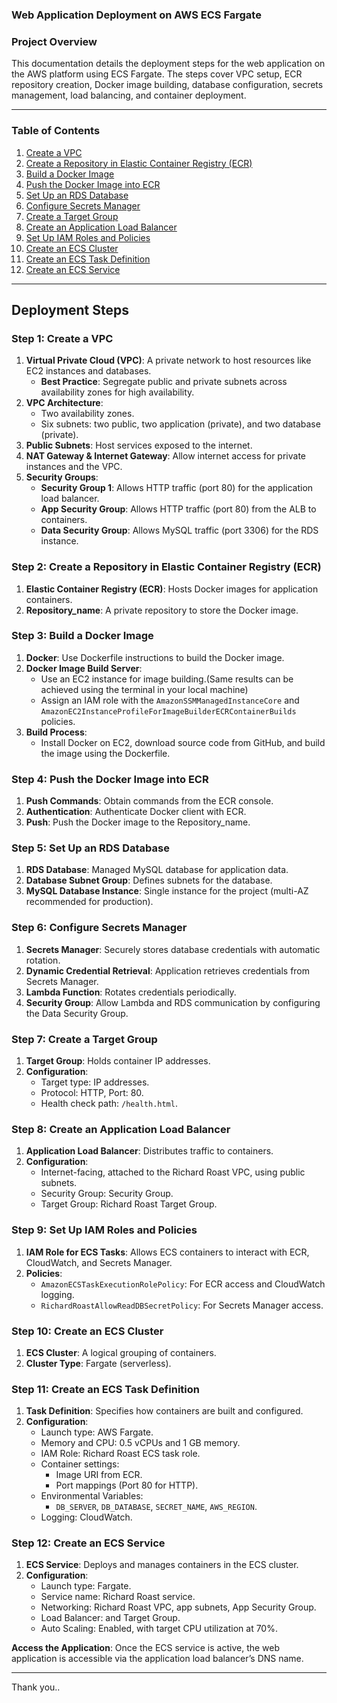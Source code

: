 ### Web Application Deployment on AWS ECS Fargate

### Project Overview

This documentation details the deployment steps for the web application on the AWS platform using ECS Fargate. The steps cover VPC setup, ECR repository creation, Docker image building, database configuration, secrets management, load balancing, and container deployment.

---

### Table of Contents

1. [Create a VPC](#step-1-create-a-vpc)
2. [Create a Repository in Elastic Container Registry (ECR)](#step-2-create-a-repository-in-elastic-container-registry-ecr)
3. [Build a Docker Image](#step-3-build-a-docker-image)
4. [Push the Docker Image into ECR](#step-4-push-the-docker-image-into-ecr)
5. [Set Up an RDS Database](#step-5-set-up-an-rds-database)
6. [Configure Secrets Manager](#step-6-configure-secrets-manager)
7. [Create a Target Group](#step-7-create-a-target-group)
8. [Create an Application Load Balancer](#step-8-create-an-application-load-balancer)
9. [Set Up IAM Roles and Policies](#step-9-set-up-iam-roles-and-policies)
10. [Create an ECS Cluster](#step-10-create-an-ecs-cluster)
11. [Create an ECS Task Definition](#step-11-create-an-ecs-task-definition)
12. [Create an ECS Service](#step-12-create-an-ecs-service)

---

## Deployment Steps

### Step 1: Create a VPC
1. **Virtual Private Cloud (VPC)**: A private network to host resources like EC2 instances and databases.
   - **Best Practice**: Segregate public and private subnets across availability zones for high availability.
2. **VPC Architecture**:
   - Two availability zones.
   - Six subnets: two public, two application (private), and two database (private).
3. **Public Subnets**: Host services exposed to the internet.
4. **NAT Gateway & Internet Gateway**: Allow internet access for private instances and the VPC.
5. **Security Groups**:
   - **Security Group 1**: Allows HTTP traffic (port 80) for the application load balancer.
   - **App Security Group**: Allows HTTP traffic (port 80) from the ALB to containers.
   - **Data Security Group**: Allows MySQL traffic (port 3306) for the RDS instance.

### Step 2: Create a Repository in Elastic Container Registry (ECR)
1. **Elastic Container Registry (ECR)**: Hosts Docker images for application containers.
2. **Repository_name**: A private repository to store the Docker image.

### Step 3: Build a Docker Image
1. **Docker**: Use Dockerfile instructions to build the Docker image.
2. **Docker Image Build Server**:
   - Use an EC2 instance for image building.(Same results can be achieved using the terminal in your local machine)
   - Assign an IAM role with the `AmazonSSMManagedInstanceCore` and `AmazonEC2InstanceProfileForImageBuilderECRContainerBuilds` policies.
3. **Build Process**:
   - Install Docker on EC2, download source code from GitHub, and build the image using the Dockerfile.

### Step 4: Push the Docker Image into ECR
1. **Push Commands**: Obtain commands from the ECR console.
2. **Authentication**: Authenticate Docker client with ECR.
3. **Push**: Push the Docker image to the Repository_name.

### Step 5: Set Up an RDS Database
1. **RDS Database**: Managed MySQL database for application data.
2. **Database Subnet Group**: Defines subnets for the database.
3. **MySQL Database Instance**: Single instance for the project (multi-AZ recommended for production).

### Step 6: Configure Secrets Manager
1. **Secrets Manager**: Securely stores database credentials with automatic rotation.
2. **Dynamic Credential Retrieval**: Application retrieves credentials from Secrets Manager.
3. **Lambda Function**: Rotates credentials periodically.
4. **Security Group**: Allow Lambda and RDS communication by configuring the Data Security Group.

### Step 7: Create a Target Group
1. **Target Group**: Holds container IP addresses.
2. **Configuration**:
   - Target type: IP addresses.
   - Protocol: HTTP, Port: 80.
   - Health check path: `/health.html`.

### Step 8: Create an Application Load Balancer
1. **Application Load Balancer**: Distributes traffic to containers.
2. **Configuration**:
   - Internet-facing, attached to the Richard Roast VPC, using public subnets.
   - Security Group:   Security Group.
   - Target Group: Richard Roast Target Group.

### Step 9: Set Up IAM Roles and Policies
1. **IAM Role for ECS Tasks**: Allows ECS containers to interact with ECR, CloudWatch, and Secrets Manager.
2. **Policies**:
   - `AmazonECSTaskExecutionRolePolicy`: For ECR access and CloudWatch logging.
   - `RichardRoastAllowReadDBSecretPolicy`: For Secrets Manager access.

### Step 10: Create an ECS Cluster
1. **ECS Cluster**: A logical grouping of containers.
2. **Cluster Type**: Fargate (serverless).

### Step 11: Create an ECS Task Definition
1. **Task Definition**: Specifies how containers are built and configured.
2. **Configuration**:
   - Launch type: AWS Fargate.
   - Memory and CPU: 0.5 vCPUs and 1 GB memory.
   - IAM Role: Richard Roast ECS task role.
   - Container settings:
     - Image URI from ECR.
     - Port mappings (Port 80 for HTTP).
   - Environmental Variables:
     - `DB_SERVER`, `DB_DATABASE`, `SECRET_NAME`, `AWS_REGION`.
   - Logging: CloudWatch.

### Step 12: Create an ECS Service
1. **ECS Service**: Deploys and manages containers in the ECS cluster.
2. **Configuration**:
   - Launch type: Fargate.
   - Service name: Richard Roast service.
   - Networking: Richard Roast VPC, app subnets, App Security Group.
   - Load Balancer:   and Target Group.
   - Auto Scaling: Enabled, with target CPU utilization at 70%.

**Access the Application**: Once the ECS service is active, the web application is accessible via the application load balancer’s DNS name.

---

Thank you..
